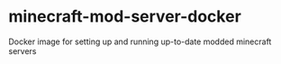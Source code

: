 # minecraft-mod-server-docker
Docker image for setting up and running up-to-date modded minecraft servers
